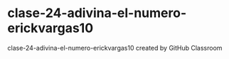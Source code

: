 # clase-24-adivina-el-numero-erickvargas10
clase-24-adivina-el-numero-erickvargas10 created by GitHub Classroom
